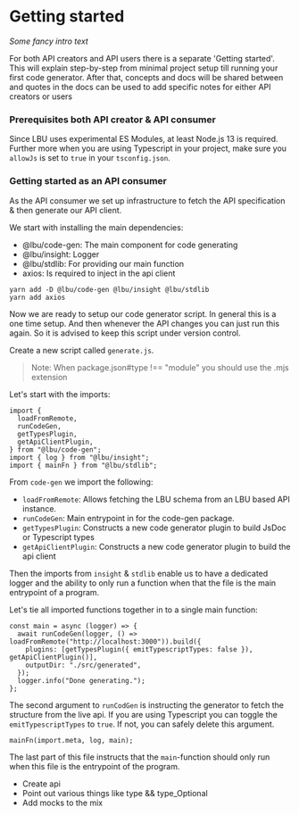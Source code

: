 # Getting started

_Some fancy intro text_

For both API creators and API users there is a separate 'Getting started'. This
will explain step-by-step from minimal project setup till running your first
code generator. After that, concepts and docs will be shared between and quotes
in the docs can be used to add specific notes for either API creators or users

### Prerequisites both API creator & API consumer

Since LBU uses experimental ES Modules, at least Node.js 13 is required. Further
more when you are using Typescript in your project, make sure you `allowJs` is
set to `true` in your `tsconfig.json`.

### Getting started as an API consumer

As the API consumer we set up infrastructure to fetch the API specification &
then generate our API client.

We start with installing the main dependencies:

- @lbu/code-gen: The main component for code generating
- @lbu/insight: Logger
- @lbu/stdlib: For providing our main function
- axios: Is required to inject in the api client

```shell script
yarn add -D @lbu/code-gen @lbu/insight @lbu/stdlib
yarn add axios
```

Now we are ready to setup our code generator script. In general this is a one
time setup. And then whenever the API changes you can just run this again. So it
is advised to keep this script under version control.

Create a new script called `generate.js`.

> Note: When package.json#type !== "module" you should use the .mjs extension

Let's start with the imports:

```ecmascript 6
import {
  loadFromRemote,
  runCodeGen,
  getTypesPlugin,
  getApiClientPlugin,
} from "@lbu/code-gen";
import { log } from "@lbu/insight";
import { mainFn } from "@lbu/stdlib";
```

From `code-gen` we import the following:

- `loadFromRemote`: Allows fetching the LBU schema from an LBU based API
  instance.
- `runCodeGen`: Main entrypoint in for the code-gen package.
- `getTypesPlugin`: Constructs a new code generator plugin to build JsDoc or
  Typescript types
- `getApiClientPlugin`: Constructs a new code generator plugin to build the api
  client

Then the imports from `insight` & `stdlib` enable us to have a dedicated logger
and the ability to only run a function when that the file is the main entrypoint
of a program.

Let's tie all imported functions together in to a single main function:

```ecmascript 6
const main = async (logger) => {
  await runCodeGen(logger, () => loadFromRemote("http://localhost:3000")).build({
    plugins: [getTypesPlugin({ emitTypescriptTypes: false }), getApiClientPlugin()],
    outputDir: "./src/generated",
  });
  logger.info("Done generating.");
};
```

The second argument to `runCodGen` is instructing the generator to fetch the
structure from the live api. If you are using Typescript you can toggle the
`emitTypescriptTypes` to `true`. If not, you can safely delete this argument.

```ecmascript 6
mainFn(import.meta, log, main);
```

The last part of this file instructs that the `main`-function should only run
when this file is the entrypoint of the program.

- Create api
- Point out various things like type && type_Optional
- Add mocks to the mix

